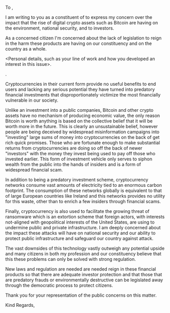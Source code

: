 To <REPRESENTATIVE>,

I am writing to you as a constituent of <AREA> to express my concern over the
impact that the rise of digital crypto assets such as Bitcoin are having on
the environment, national security, and to investors.

As a concerned citizen I'm concerned about the lack of legislation to reign in
the harm these products are having on our constituency and on the country as a
whole.

<Personal details, such as your line of work and how you developed an interest in this issue>.

<If you are a supporter or donator to the party indicate this>.

Cryptocurrencies in their current form provide no useful benefits to end users
and lacking any serious potential they have turned into predatory financial
investments that disproportionately victimize the most financially vulnerable in
our society.

Unlike an investment into a public companies, Bitcoin and other crypto assets
have no mechanism of producing economic value, the only reason Bitcoin is worth
anything is based on the collective belief that it will be worth more in the
future.  This is clearly an unsustainable belief, however people are being
deceived by widespread misinformation campaigns into "investing" large sums of
money into cryptocurrencies on the back of get rich quick promises. Those who
are fortunate enough to make substantial returns from cryptocurrencies are doing
so off the back of newer "investors" with the money they invest being used to
pay off those who invested earlier. This form of investment vehicle only serves
to siphon wealth from the public into the hands of insiders and is a form of
widespread financial scam.

In addition to being a predatory investment scheme, cryptocurrency networks
consume vast amounts of electricity tied to an enormous carbon footprint. The
consumption of these networks globally is equivalent to that of large European
countries like Ireland and this networks provides no utility for this waste,
other than to enrich a few insiders through financial scams.

Finally, cryptocurrency is also used to facilitate the growing threat of
ransomware which is an extortion scheme that foreign actors, with interests
not-aligned with geopolitical interests of the United States, are using to
undermine public and private infrastructure. I am deeply concerned about the
impact these attacks will have on national security and our ability to protect
public infrastructure and safeguard our country against attack.

The vast downsides of this technology vastly outweigh any potential upside and
many citizens in both my profession and our constituency believe that this these
problems can only be solved with strong regulation.

New laws and regulation are needed are needed reign in these financial products
so that there are adequate investor protection and that those that are predatory
frauds or environmentally destructive can be legislated away through the
democratic process to protect citizens.

Thank you for your representation of the public concerns on this matter.

Kind Regards,
